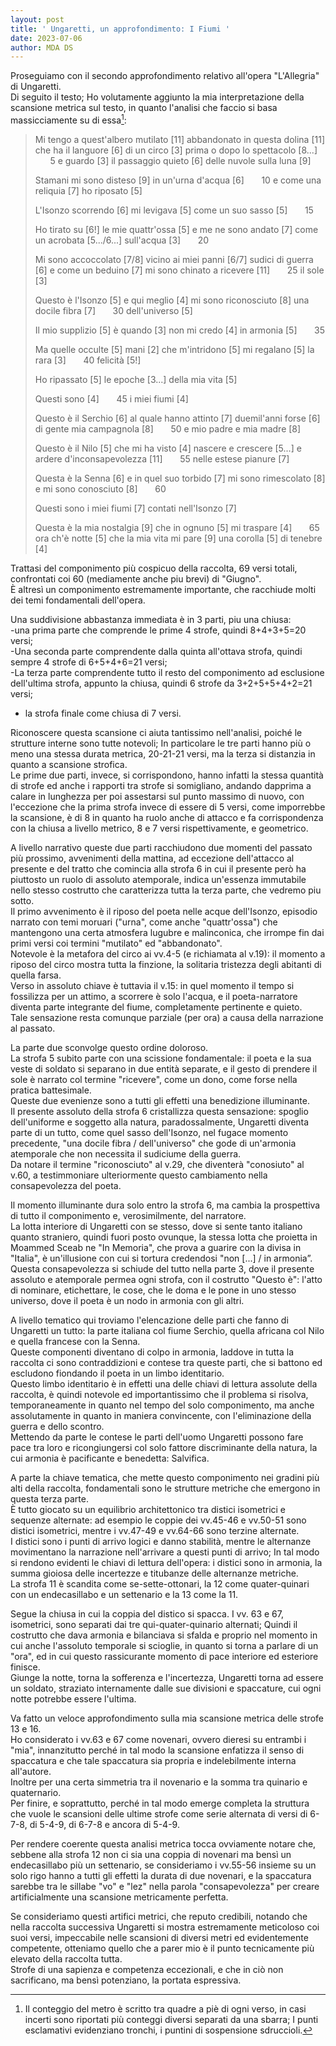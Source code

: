 ```yaml
---
layout: post
title: ' Ungaretti, un approfondimento: I Fiumi '
date: 2023-07-06
author: MDA DS
---
```

Proseguiamo con il secondo approfondimento relativo all'opera "L'Allegria" di Ungaretti.      
Di seguito il testo; Ho volutamente aggiunto la mia interpretazione della scansione metrica sul testo, in quanto l'analisi che faccio si basa massicciamente su di essa[^1]:      

>Mi tengo a quest'albero mutilato [11]
>abbandonato in questa dolina [11]
>che ha il languore [6]
>di un circo [3]
>prima o dopo lo spettacolo [8...] &nbsp;&nbsp;&nbsp;&nbsp;&nbsp; 5
>e guardo [3]
>il passaggio quieto [6]
>delle nuvole sulla luna [9]
>
>Stamani mi sono disteso [9]
>in un'urna d'acqua [6] &nbsp;&nbsp;&nbsp;&nbsp;&nbsp; 10
>e come una reliquia [7]
>ho riposato [5]
>
>L'Isonzo scorrendo [6]
>mi levigava [5]
>come un suo sasso [5] &nbsp;&nbsp;&nbsp;&nbsp;&nbsp; 15
>
>Ho tirato su [6!]
>le mie quattr'ossa [5]
>e me ne sono andato [7]
>come un acrobata [5.../6...]
>sull'acqua [3] &nbsp;&nbsp;&nbsp;&nbsp;&nbsp; 20
>
>Mi sono accoccolato [7/8]
>vicino ai miei panni [6/7]
>sudici di guerra [6]
>e come un beduino [7]
>mi sono chinato a ricevere [11] &nbsp;&nbsp;&nbsp;&nbsp;&nbsp; 25
>il sole [3]
>
>Questo è l'Isonzo [5]
>e qui meglio [4]
>mi sono riconosciuto [8]
>una docile fibra [7] &nbsp;&nbsp;&nbsp;&nbsp;&nbsp; 30
>dell'universo [5]
>
>Il mio supplizio [5]
>è quando [3]
>non mi credo [4]
>in armonia [5] &nbsp;&nbsp;&nbsp;&nbsp;&nbsp; 35
>
>Ma quelle occulte [5]
>mani [2]
>che m'intridono [5]
>mi regalano [5]
>la rara [3] &nbsp;&nbsp;&nbsp;&nbsp;&nbsp; 40
>felicità [5!]
>
>Ho ripassato [5]
>le epoche [3...]
>della mia vita [5]
>
>Questi sono [4] &nbsp;&nbsp;&nbsp;&nbsp;&nbsp; 45
>i miei fiumi [4]
>
>Questo è il Serchio [6]
>al quale hanno attinto [7]
>duemil'anni forse [6]
>di gente mia campagnola [8] &nbsp;&nbsp;&nbsp;&nbsp;&nbsp; 50
>e mio padre e mia madre [8]
>
>Questo è il Nilo [5]
>che mi ha visto [4]
>nascere e crescere [5...]
>e ardere d'inconsapevolezza [11] &nbsp;&nbsp;&nbsp;&nbsp;&nbsp; 55
>nelle estese pianure [7]
>
>Questa è la Senna [6]
>e in quel suo torbido [7]
>mi sono rimescolato [8]
>e mi sono conosciuto [8] &nbsp;&nbsp;&nbsp;&nbsp;&nbsp; 60
>
>Questi sono i miei fiumi [7]
>contati nell'Isonzo [7]
>
>Questa è la mia nostalgia [9]
>che in ognuno [5]
>mi traspare [4] &nbsp;&nbsp;&nbsp;&nbsp;&nbsp; 65
>ora ch'è notte [5]
>che la mia vita mi pare [9]
>una corolla [5]
>di tenebre [4]

Trattasi del componimento più cospicuo della raccolta, 69 versi totali, confrontati coi 60 (mediamente anche piu brevi) di "Giugno".       
È altresì un componimento estremamente importante, che racchiude molti dei temi fondamentali dell'opera.      

Una suddivisione abbastanza immediata è in 3 parti, piu una chiusa:       
-una prima parte che comprende le prime 4 strofe, quindi 8+4+3+5=20 versi;      
-Una seconda parte comprendente dalla quinta all'ottava strofa, quindi sempre 4 strofe di 6+5+4+6=21 versi;      
-La terza parte comprendente tutto il resto del componimento ad esclusione dell'ultima strofa, appunto la chiusa, quindi 6 strofe da 3+2+5+5+4+2=21 versi;      
- la strofa finale come chiusa di 7 versi.     

Riconoscere questa scansione ci aiuta tantissimo nell'analisi, poiché le strutture interne sono tutte notevoli; In particolare le tre parti hanno più o meno una stessa durata metrica, 20-21-21 versi, ma la terza si distanzia in quanto a scansione strofica.      
Le prime due parti, invece, si corrispondono, hanno infatti la stessa quantità di strofe ed anche i rapporti tra strofe si somigliano, andando dapprima a calare in lunghezza per poi assestarsi sul punto massimo di nuovo, con l'eccezione che la prima strofa invece di essere di 5 versi, come imporrebbe la scansione, è di 8 in quanto ha ruolo anche di attacco e fa corrispondenza con la chiusa a livello metrico, 8 e 7 versi rispettivamente, e geometrico.     

A livello narrativo queste due parti racchiudono due momenti del passato più prossimo, avvenimenti della mattina, ad eccezione dell'attacco al presente e del tratto che comincia alla strofa 6 in cui il presente però ha piuttosto un ruolo di assoluto atemporale, indica un'essenza immutabile nello stesso costrutto che caratterizza tutta la terza parte, che vedremo piu sotto.      
Il primo avvenimento è il riposo del poeta nelle acque dell'Isonzo, episodio narrato con temi moruari ("urna", come anche "quattr'ossa") che mantengono una certa atmosfera lugubre e malinconica, che irrompe fin dai primi versi coi termini "mutilato" ed "abbandonato".        
Notevole è la metafora del circo ai vv.4-5 (e richiamata al v.19): il momento a riposo del circo mostra tutta la finzione, la solitaria tristezza degli abitanti di quella farsa.      
Verso in assoluto chiave è tuttavia il v.15: in quel momento il tempo si fossilizza per un attimo, a scorrere è solo l'acqua, e il poeta-narratore diventa parte integrante del fiume, completamente pertinente e quieto.      
Tale sensazione resta comunque parziale (per ora) a causa della narrazione al passato.      

La parte due sconvolge questo ordine doloroso.      
La strofa 5 subito parte con una scissione fondamentale: il poeta e la sua veste di soldato si separano in due entità separate, e il gesto di prendere il sole è narrato col termine "ricevere", come un dono, come forse nella pratica battesimale.      
Queste due evenienze sono a tutti gli effetti una benedizione illuminante.      
Il presente assoluto della strofa 6 cristallizza questa sensazione: spoglio dell'uniforme e soggetto alla natura, paradossalmente, Ungaretti diventa parte di un tutto, come quel sasso dell'Isonzo, nel fugace momento precedente, "una docile fibra / dell'universo" che gode di un'armonia atemporale che non necessita il sudiciume della guerra.       
Da notare il termine "riconosciuto" al v.29, che diventerà "conosiuto" al v.60, a testimmoniare ulteriormente questo cambiamento nella consapevolezza del poeta.             

Il momento illuminante dura solo entro la strofa 6, ma cambia la prospettiva di tutto il componimento e, verosimilmente, del narratore.       
La lotta interiore di Ungaretti con se stesso, dove si sente tanto italiano quanto straniero, quindi fuori posto ovunque,  la stessa lotta che proietta in Moammed Sceab ne "In Memoria", che prova a guarire con la divisa in "Italia", è un'illusione con cui si tortura credendosi "non [...] / in armonia”.      
Questa consapevolezza si schiude del tutto nella parte 3, dove il presente assoluto e atemporale permea ogni strofa, con il costrutto "Questo è": l'atto di nominare, etichettare, le cose, che le doma e le pone in uno stesso universo, dove il poeta è un nodo in armonia con gli altri.       

A livello tematico qui troviamo l'elencazione delle parti che fanno di Ungaretti un tutto: la parte italiana col fiume Serchio, quella africana col Nilo e quella francese con la Senna.     
Queste componenti diventano di colpo in armonia, laddove in tutta la raccolta ci sono contraddizioni e contese tra queste parti, che si battono ed escludono fiondando il poeta in un limbo identitario.      
Questo limbo identitario è in effetti una delle chiavi di lettura assolute della raccolta, è quindi notevole ed importantissimo che il problema si risolva, temporaneamente in quanto nel tempo del solo componimento, ma anche assolutamente in quanto in maniera convincente, con l'eliminazione della guerra e dello scontro.      
Mettendo da parte le contese le parti dell'uomo Ungaretti possono fare pace tra loro e ricongiungersi col solo fattore discriminante della natura, la cui armonia è pacificante e benedetta: Salvifica.      

A parte la chiave tematica, che mette questo componimento nei gradini più alti della raccolta, fondamentali sono le strutture metriche che emergono in questa terza parte.       
È tutto giocato su un equilibrio architettonico tra distici isometrici e sequenze alternate: ad esempio le coppie dei vv.45-46 e vv.50-51 sono distici isometrici, mentre i vv.47-49 e vv.64-66 sono terzine alternate.      
I distici sono i punti di arrivo logici e danno stabilità, mentre le alternanze movimentano la narrazione nell'arrivare a questi punti di arrivo; In tal modo si rendono evidenti le chiavi di lettura dell'opera: i distici sono in armonia, la summa gioiosa delle incertezze e titubanze delle alternanze metriche.     
La strofa 11 è scandita come se-sette-ottonari, la 12 come quater-quinari con un endecasillabo e un settenario e la 13 come la 11.      

Segue la chiusa in cui la coppia del distico si spacca.
I vv. 63 e 67, isometrici, sono separati dai tre qui-quater-quinario alternati; Quindi il costrutto che dava armonia e bilanciava si sfalda e proprio nel momento in cui anche l'assoluto temporale si scioglie, in quanto si torna a parlare di un "ora", ed in cui questo rassicurante momento di pace interiore ed esteriore finisce.      
Giunge la notte, torna la sofferenza e l'incertezza, Ungaretti torna ad essere un soldato, straziato internamente dalle sue divisioni e spaccature, cui ogni notte potrebbe essere l'ultima.      

Va fatto un veloce approfondimento sulla mia scansione metrica delle strofe 13 e 16.     
Ho considerato i vv.63 e 67 come novenari, ovvero dieresi su entrambi i "mia", innanzitutto perché in tal modo la scansione enfatizza il senso di spaccatura e che tale spaccatura sia propria e indelebilmente interna all'autore.      
Inoltre per una certa simmetria tra il novenario e la somma tra quinario e quaternario.     
Per finire, e soprattutto, perché in tal modo emerge completa la struttura che vuole le scansioni delle ultime strofe come serie alternata di versi di 6-7-8, di 5-4-9, di 6-7-8 e ancora di 5-4-9.      

Per rendere coerente questa analisi metrica tocca ovviamente notare che, sebbene alla strofa 12 non ci sia una coppia di novenari ma bensì un endecasillabo più un settenario, se consideriamo i vv.55-56 insieme su un solo rigo hanno a tutti gli effetti la durata di due novenari, e la spaccatura sarebbe tra le sillabe "vo" e "lez" nella parola "consapevolezza" per creare artificialmente una scansione metricamente perfetta.      

Se consideriamo questi artifici metrici, che reputo credibili, notando che nella raccolta successiva Ungaretti si mostra estremamente meticoloso coi suoi versi, impeccabile nelle scansioni di diversi metri ed evidentemente competente, otteniamo quello che a parer mio è il punto tecnicamente più elevato della raccolta tutta.     
Strofe di una sapienza e competenza eccezionali, e che in ciò non sacrificano, ma bensì potenziano, la portata espressiva.


[^1]: Il conteggio del metro è scritto tra quadre a piè di ogni verso, in casi incerti sono riportati più conteggi diversi separati da una sbarra; I punti esclamativi evidenziano tronchi, i puntini di sospensione sdruccioli.